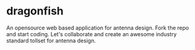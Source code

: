 # dragonfish
An opensource web based application for antenna design. Fork the repo and start coding. Let's collaborate and create an awesome industry standard tollset for antenna design.
